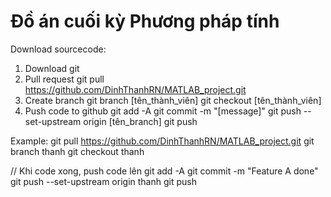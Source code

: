 # Đồ án cuối kỳ Phương pháp tính

Download sourcecode:
1. Download git
2. Pull request
    git pull https://github.com/DinhThanhRN/MATLAB_project.git
3. Create branch
    git branch [tên_thành_viên]
    git checkout [tên_thành_viên]
5. Push code to github
    git add -A
    git commit -m "[message]"
    git push --set-upstream origin [tên_branch]
    git push

Example:
    git pull https://github.com/DinhThanhRN/MATLAB_project.git
    git branch thanh
    git checkout thanh

  // Khi code xong, push code lên
    git add -A
    git commit -m "Feature A done"
    git push --set-upstream origin thanh
    git push
